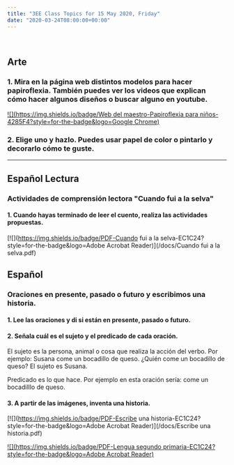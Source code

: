 ```yaml
---
title: "3EE Class Topics for 15 May 2020, Friday"
date: "2020-03-24T08:00:00+00:00"
---
```


&nbsp;

## Arte

### 1. Mira en la página web distintos modelos para hacer papiroflexia. También puedes ver los videos que explican cómo hacer algunos diseños o buscar alguno en youtube.

[![](https://img.shields.io/badge/Web del maestro-Papiroflexia para niños-4285F4?style=for-the-badge&logo=Google Chrome)](https://webdelmaestro.com/papiroflexia-para-ninos/)

### 2. Elige uno y hazlo. Puedes usar papel de color o pintarlo y decorarlo cómo te guste.

<hr>

## Español Lectura

### Actividades de comprensión lectora "Cuando fui a la selva"

#### 1. Cuando hayas terminado de leer el cuento, realiza las actividades propuestas.

[![](https://img.shields.io/badge/PDF-Cuando fui a la selva-EC1C24?style=for-the-badge&logo=Adobe Acrobat Reader)](/docs/Cuando fui a la selva.pdf)

## Español

### Oraciones en presente, pasado o futuro y escribimos una historia.

#### 1. Lee las oraciones y di si están en presente, pasado o futuro.

#### 2. Señala cuál es el sujeto y el predicado de cada oración.

El sujeto es la persona, animal o cosa que realiza la acción del verbo. Por ejemplo: Susana come un bocadillo de queso. ¿Quién come un bocadillo de queso? El sujeto es Susana.

Predicado es lo que hace. Por ejemplo en esta oración sería: come un bocadilllo de queso.

#### 3. A partir de las imágenes, inventa una historia.

[![](https://img.shields.io/badge/PDF-Escribe una historia-EC1C24?style=for-the-badge&logo=Adobe Acrobat Reader)](/docs/Escribe una historia.pdf)

[![](https://img.shields.io/badge/PDF-Lengua segundo primaria-EC1C24?style=for-the-badge&logo=Adobe Acrobat Reader)](/docs/lengua-segundo-primaria.pdf)

<br/>
<br/>

